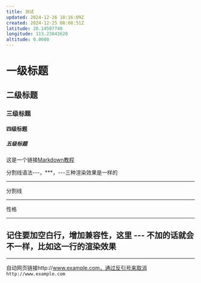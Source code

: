 ```yaml
---
title: 测试
updated: 2024-12-26 10:16:09Z
created: 2024-12-25 08:08:51Z
latitude: 28.14507740
longitude: 113.23843620
altitude: 0.0000
---
```


# 一级标题
## 二级标题
### 三级标题
#### 四级标题
##### 五级标题

这是一个链接[Markdown教程](https://markdown.com.cn "最好的markdown教程")

分割线语法---，***，---三种渲染效果是一样的

----

分割线

***

性格

______

记住要加空白行，增加兼容性，这里 --- 不加的话就会不一样，比如这一行的渲染效果
---

---

自动网页链接http://www.example.com，通过反引号来取消 `http://www.example.com`